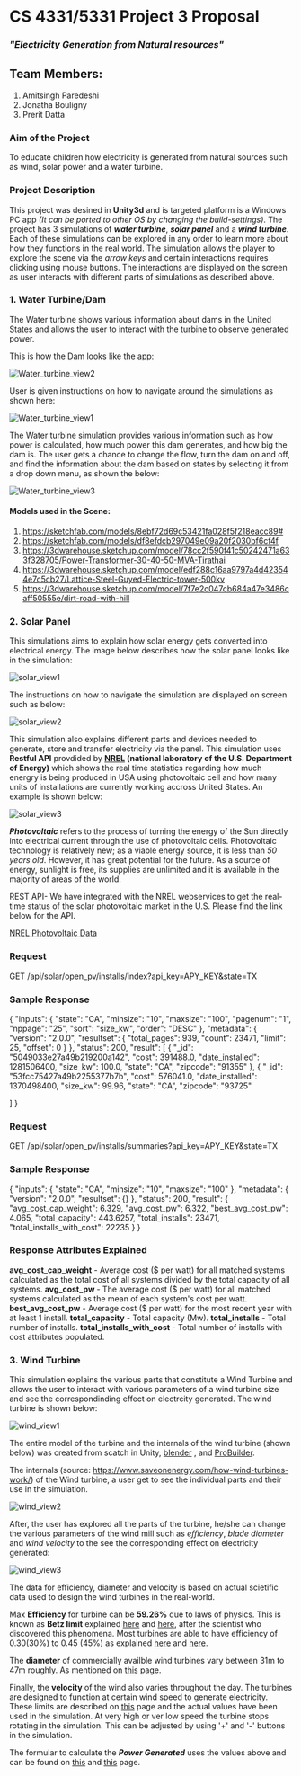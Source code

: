 # CS 4331/5331 Project 3 Proposal
### _"Electricity Generation from Natural resources"_

## Team Members:
1. Amitsingh Paredeshi
2. Jonatha Bouligny
3. Prerit Datta

### Aim of the Project
To educate children how electricity is generated from natural sources such as wind, solar power and a water turbine.


### Project Description
This project was desined in **Unity3d** and is targeted platform is a Windows PC app _(It can be ported to other OS by changing the build-settings)_. The project has 3 simulations of **_water turbine_**, **_solar panel_** and a **_wind turbine_**. Each of these simulations can be explored in any order to learn more about how they functions in the real world. The simulation allows the player to explore the scene via the _arrow keys_ and certain interactions requires clicking using mouse buttons. The interactions are displayed on the screen as user interacts with different parts of simulations as described above.


### 1. Water Turbine/Dam
The Water turbine shows various information about dams in the United States and allows the user to interact with the turbine to observe generated power. 

This is how the Dam looks like the app:

![Water_turbine_view2](/Screenshots/Dam1.png)

User is given instructions on how to navigate around the simulations as shown here:

![Water_turbine_view1](/Screenshots/Dam2.png)


The Water turbine simulation provides various information such as how power is calculated, how much power this dam generates, and how big the dam is. The user gets a chance to change the flow, turn the dam on and off, and find the information about the dam based on states by selecting it from a drop down menu, as shown the below:

![Water_turbine_view3](/Screenshots/Dam3.png)


#### Models used in the Scene:
1. https://sketchfab.com/models/8ebf72d69c53421fa028f5f218eacc89#
2. https://sketchfab.com/models/df8efdcb297049e09a20f2030bf6cf4f
3. https://3dwarehouse.sketchup.com/model/78cc2f590f41c50242471a633f328705/Power-Transformer-30-40-50-MVA-Tirathai
4. https://3dwarehouse.sketchup.com/model/edf288c16aa9797a4d423544e7c5cb27/Lattice-Steel-Guyed-Electric-tower-500kv
5. https://3dwarehouse.sketchup.com/model/7f7e2c047cb684a47e3486caff50555e/dirt-road-with-hill


### 2. Solar Panel
This simulations aims to explain how solar energy gets converted into electrical energy. The image below describes how the solar panel looks like in the simulation:

![solar_view1](/Screenshots/Solar2.png)

The instructions on how to navigate the simulation are displayed on screen such as below:

![solar_view2](/Screenshots/Solar1.png)


This simulation also explains different parts and devices needed to generate, store and transfer electricity via the panel. This simulation uses  **Restful API** provdided by **[NREL](https://developer.nrel.gov/docs/solar/) (national laboratory of the U.S. Department of Energy)** which shows the real time statistics regarding how much energry is being produced in USA using photovoltaic cell and how many units of installations are currently working accross United States. An example is shown below:

![solar_view3](/Screenshots/Solar3.png)


_**Photovoltaic**_ refers to the process of turning the energy of the Sun directly into electrical current through the use of photovoltaic cells. Photovoltaic technology is relatively new; as a viable energy source, it is less than _50 years old_. However, it has great potential for the future. As a source of energy, sunlight is free, its supplies are unlimited and it is available in the majority of areas of the world.

REST API-
We have integrated with the NREL webservices to get the real-time status of the solar photovoltaic market in the U.S. Please find the link below for the API.

<a href="https://developer.nrel.gov/docs/solar/openpv/installs_index/">NREL Photovoltaic Data</a>

<h3>Request</h3>
GET /api/solar/open_pv/installs/index?api_key=APY_KEY&state=TX

<h3>Sample Response</h3>

{
  "inputs": {
    "state": "CA",
    "minsize": "10",
    "maxsize": "100",
    "pagenum": "1",
    "nppage": "25",
    "sort": "size_kw",
    "order": "DESC"
  },
  "metadata": {
    "version": "2.0.0",
    "resultset": {
      "total_pages": 939,
      "count": 23471,
      "limit": 25,
      "offset": 0
    }
  },
  "status": 200,
  "result": [
    {
      "_id": "5049033e27a49b219200a142",
      "cost": 391488.0,
      "date_installed": 1281506400,
      "size_kw": 100.0,
      "state": "CA",
      "zipcode": "91355"
    },
    {
      "_id": "53fcc75427a49b2255377b7b",
      "cost": 576041.0,
      "date_installed": 1370498400,
      "size_kw": 99.96,
      "state": "CA",
      "zipcode": "93725"
    
  ]
}

<h3> Request </h3>
GET /api/solar/open_pv/installs/summaries?api_key=APY_KEY&state=TX
<h3> Sample Response </h3>

{
  "inputs": {
    "state": "CA",
    "minsize": "10",
    "maxsize": "100"
  },
  "metadata": {
    "version": "2.0.0",
    "resultset": {}
  },
  "status": 200,
  "result": {
    "avg_cost_cap_weight": 6.329,
    "avg_cost_pw": 6.322,
    "best_avg_cost_pw": 4.065,
    "total_capacity": 443.6257,
    "total_installs": 23471,
    "total_installs_with_cost": 22235
  }
}

<h3> Response Attributes Explained </h3>
<b>avg_cost_cap_weight</b> - Average cost ($ per watt) for all matched systems calculated as the total cost of all systems divided by the total capacity of all systems.
<b>avg_cost_pw </b>- The average cost ($ per watt) for all matched systems calculated as the mean of each system's cost per watt.
<b>best_avg_cost_pw</b> - Average cost ($ per watt) for the most recent year with at least 1 install.
<b>total_capacity</b> - Total capacity (Mw).
<b>total_installs</b> - Total number of installs.
<b>total_installs_with_cost</b> - Total number of installs with cost attributes populated.

### 3. Wind Turbine
This simulation explains the various parts that constitute a Wind Turbine and allows the user to interact with various parameters of a wind turbine size and see the correspondinding effect on electrcity generated. The wind turbine is shown below:

![wind_view1](/Screenshots/Wind1.png)


The entire model of the turbine and the internals of the wind turbine (shown below) was created from scatch in Unity, [blender](https://www.blender.org/) , and [ProBuilder](https://assetstore.unity.com/packages/tools/modeling/probuilder-111418).

The internals (source: https://www.saveonenergy.com/how-wind-turbines-work/) of the Wind turbine, a user get to see the individual parts and their use in the simulation. 

![wind_view2](/Screenshots/Wind2.png)

After, the user has explored all the parts of the turbine, he/she can change the various parameters of the wind mill such as _efficiency_, _blade diameter_ and _wind velocity_ to the see the corresponding effect on electricity generated:

![wind_view3](/Screenshots/Wind3.png)

The data for efficiency, diameter and velocity is based on actual scietific data used to design the wind turbines in the real-world.

Max **Efficiency** for turbine can be **59.26%** due to laws of physics. This is known as **Betz limit** explained [here](http://www.wind-power-program.com/turbine_characteristics.htm) and [here](http://datagenetics.com/blog/june12017/index.html), after the scientist who discovered this phenomena. Most turbines are able to have efficiency of 0.30(30%) to 0.45 (45%) as explained [here](http://www.ewea.org/wind-energy-basics/faq/) and [here](https://www.wind-watch.org/faq-output.php).

The **diameter** of commercially availble wind turbines vary between 31m to 47m roughly. As mentioned on [this](http://www.aweo.org/windmodels.html) page.

Finally, the **velocity** of the wind also varies throughout the day. The turbines are designed to function at certain wind speed to generate electricity. These limits are described on [this](http://www.wind-power-program.com/turbine_characteristics.htm) page and the actual values have been used in the simulation. At very high or ver low speed the turbine stops rotating in the simulation. This can be adjusted by using '+' and '-' buttons in the simulation.

The formular to calculate the _**Power Generated**_ uses the values above and can be found on [this](https://www.engineeringtoolbox.com/wind-power-d_1214.html) and [this](https://www.raeng.org.uk/publications/other/23-wind-turbine) page.
